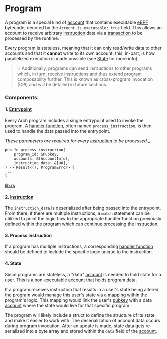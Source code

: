 # Program

A program is a special kind of [account] that contains executable [eBPF] bytecode, denoted by the `Account.is_executable: true` field. This allows an account to receive arbitrary [instruction] data via a [transaction] to be processed by the runtime.

Every program is stateless, meaning that it can only read/write data to other accounts and that it **cannot** write to its own account; this, in-part, is how parallelized execution is made possible (see [State] for more info).

> 💡 Additionally, programs can send instructions to other programs which, in turn, receive instructions and thus extend program composability further. This is known as cross-program invocation (CPI) and will be detailed in future sections.

### Components:
#### 1. [Entrypoint]

Every Arch program includes a single entrypoint used to invoke the program. A [handler function], often named `process_instruction`, is then used to handle the data passed into the entrypoint. 

_These parameters are required for every [instruction] to be processed.__

```rust,ignore
pub fn process_instruction(
    program_id: &Pubkey,
    accounts: &[AccountInfo],
    instruction_data: &[u8],
) -> Result<(), ProgramError> {
...
}
```
[lib.rs]

#### 2. [Instruction]

The `instruction_data` is deserialized after being passed into the entrypoint. From there, if there are multiple instructions, a `match` statement can be utilized to point the logic flow to the appropriate handler function previously defined within the program which can continue processing the instruction.

#### 3. Process Instruction

If a program has multiple instructions, a corresponding [handler function] should be defined to include the specific logic unique to the instruction.

#### 4. State

Since programs are stateless, a "data" [account] is needed to hold state for a user. This is a non-executable account that holds program data.

If a program receives instruction that results in a user's state being altered, the program would manage this user's state via a mapping within the program's logic. This mapping would link the user's [pubkey] with a data [account] where the state would live for that specific program.
 
The program will likely include a struct to define the structure of its state and make it easier to work with. The deserialization of account data occurs during program invocation. After an update is made, state data gets re-serialized into a byte array and stored within the `data` field of the [account].

[State]: #4-state
[eBPF]: https://ebpf.io
[account]: ./accounts.md
[pubkey]: ./pubkey.md
[entrypoint]: ./entrypoint.md
[instruction]: ./instructions-and-messages.md#instructions
[transaction]: ./transaction.md
[handler function]: ./entrypoint.md#handler-function
[lib.rs]: https://github.com/Arch-Network/arch-cli/blob/main/src/app/program/src/lib.rs

